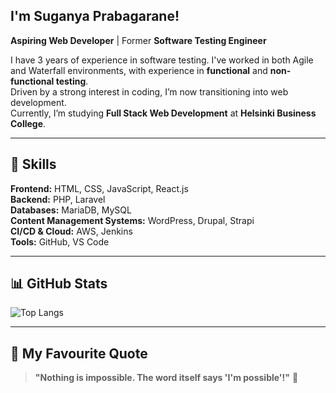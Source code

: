 ## I'm **Suganya Prabagarane!**

**Aspiring Web Developer** | Former **Software Testing Engineer**

I have 3 years of experience in software testing. I've worked in both Agile and Waterfall environments, with experience in **functional** and **non-functional testing**.  
Driven by a strong interest in coding, I’m now transitioning into web development.  
Currently, I’m studying **Full Stack Web Development** at **Helsinki Business College**.

---

## 🚀 Skills

**Frontend:** HTML, CSS, JavaScript, React.js  
**Backend:** PHP, Laravel  
**Databases:** MariaDB, MySQL  
**Content Management Systems:** WordPress, Drupal, Strapi  
**CI/CD & Cloud:** AWS, Jenkins  
**Tools:** GitHub, VS Code  

---

## 📊 GitHub Stats

![Top Langs](https://github-readme-stats.vercel.app/api/top-langs/?username=suganyaprabagarane&layout=compact&theme=radical)

---

## 💬 My Favourite Quote

> **"Nothing is impossible. The word itself says 'I'm possible'!"** 🚀
